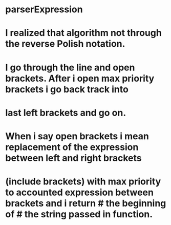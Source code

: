 # parserExpression
# I realized that algorithm not through the reverse Polish notation.
# I go through the line and open brackets. After i open max priority brackets i go back track into 
# last left brackets and go on.
# When i say open brackets i mean replacement of the expression between left and right brackets 
# (include brackets) with max priority to accounted expression between brackets and i return # the beginning of  # the string passed in function.